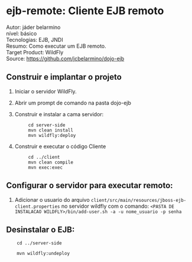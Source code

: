 ejb-remote: Cliente EJB remoto
=====================================
Autor: jáder belarmino  
nível: básico  
Tecnologias: EJB, JNDI  
Resumo: Como executar um EJB remoto.  
Target Product: WildFly  
Source: <https://github.com/jcbelarmino/dojo-ejb>  

Construir e implantar o projeto
-------------------------

1. Iniciar o servidor WildFly.
2. Abrir um prompt de comando na pasta dojo-ejb
3. Construir e instalar a cama servidor:

            cd server-side
            mvn clean install        
            mvn wildfly:deploy
4. Construir e executar o código Cliente

            cd ../client
            mvn clean compile
            mvn exec:exec


Configurar o servidor para executar remoto:
--------------------
1. Adicionar o usuario do arquivo ``client/src/main/resources/jboss-ejb-client.properties`` no servidor wildfly com o comando: ``<PASTA DE INSTALACAO WILDFLY>/bin/add-user.sh -a -u nome_usuario -p senha``


Desinstalar o EJB:
--------------------

        cd ../server-side

        mvn wildfly:undeploy
